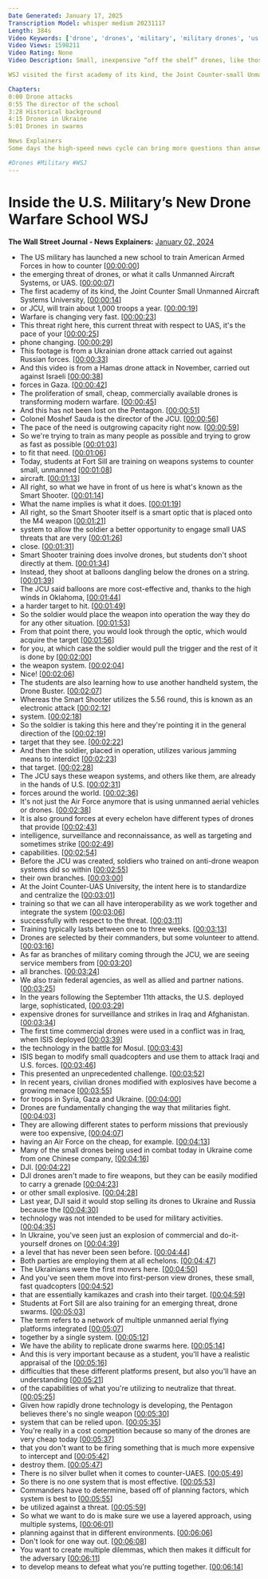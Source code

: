 ```yaml
---
Date Generated: January 17, 2025
Transcription Model: whisper medium 20231117
Length: 384s
Video Keywords: ['drone', 'drones', 'military', 'military drones', 'us military', 'drone school', 'drone academy', 'drone warfare', 'ukraine', 'russia', 'israel', 'hamas', 'drone vs tank', 'drone tech', 'anti drone', 'drone training', 'dronebuster', 'Joint Counter-small Unmanned Aerial Systems University', 'aerospace', 'defense', 'pentagon', 'air force', 'weapons', 'Boeing', 'RTX Corp.', 'Northrop Grumman', 'Lockheed Martin', 'General Dynamics', 'ai', 'drone ai', 'drone swarm', 'drone attack', 'dji', 'dji drones', 'news', 'drone news', 'military news', 'wsj', 'techy']
Video Views: 1598211
Video Rating: None
Video Description: Small, inexpensive “off the shelf” drones, like those Ukraine is using against Russia and Hamas is deploying against Israel, are transforming modern warfare. To train American soldiers to counter the threat of civilian drones modified with explosives, the U.S. military recently opened a specialized drone warfare school. 

WSJ visited the first academy of its kind, the Joint Counter-small Unmanned Aerial Systems University, that will train about 1,000 troops a year.

Chapters:
0:00 Drone attacks
0:55 The director of the school
3:28 Historical background
4:15 Drones in Ukraine 
5:01 Drones in swarms

News Explainers
Some days the high-speed news cycle can bring more questions than answers. WSJ’s news explainers break down the day's biggest stories into bite-size pieces to help you make sense of the news.

#Drones #Military #WSJ
---
```


# Inside the U.S. Military’s New Drone Warfare School  WSJ
**The Wall Street Journal - News Explainers:** [January 02, 2024](https://www.youtube.com/watch?v=xb5qMvie9sU)
*  The US military has launched a new school to train American Armed Forces in how to counter [[00:00:00](https://www.youtube.com/watch?v=xb5qMvie9sU&t=0.0s)]
*  the emerging threat of drones, or what it calls Unmanned Aircraft Systems, or UAS. [[00:00:07](https://www.youtube.com/watch?v=xb5qMvie9sU&t=7.88s)]
*  The first academy of its kind, the Joint Counter Small Unmanned Aircraft Systems University, [[00:00:14](https://www.youtube.com/watch?v=xb5qMvie9sU&t=14.24s)]
*  or JCU, will train about 1,000 troops a year. [[00:00:19](https://www.youtube.com/watch?v=xb5qMvie9sU&t=19.8s)]
*  Warfare is changing very fast. [[00:00:23](https://www.youtube.com/watch?v=xb5qMvie9sU&t=23.6s)]
*  This threat right here, this current threat with respect to UAS, it's the pace of your [[00:00:25](https://www.youtube.com/watch?v=xb5qMvie9sU&t=25.0s)]
*  phone changing. [[00:00:29](https://www.youtube.com/watch?v=xb5qMvie9sU&t=29.52s)]
*  This footage is from a Ukrainian drone attack carried out against Russian forces. [[00:00:33](https://www.youtube.com/watch?v=xb5qMvie9sU&t=33.7s)]
*  And this video is from a Hamas drone attack in November, carried out against Israeli [[00:00:38](https://www.youtube.com/watch?v=xb5qMvie9sU&t=38.72s)]
*  forces in Gaza. [[00:00:42](https://www.youtube.com/watch?v=xb5qMvie9sU&t=42.8s)]
*  The proliferation of small, cheap, commercially available drones is transforming modern warfare. [[00:00:45](https://www.youtube.com/watch?v=xb5qMvie9sU&t=45.08s)]
*  And this has not been lost on the Pentagon. [[00:00:51](https://www.youtube.com/watch?v=xb5qMvie9sU&t=51.2s)]
*  Colonel Moshef Sauda is the director of the JCU. [[00:00:56](https://www.youtube.com/watch?v=xb5qMvie9sU&t=56.48s)]
*  The pace of the need is outgrowing capacity right now. [[00:00:59](https://www.youtube.com/watch?v=xb5qMvie9sU&t=59.72s)]
*  So we're trying to train as many people as possible and trying to grow as fast as possible [[00:01:03](https://www.youtube.com/watch?v=xb5qMvie9sU&t=63.0s)]
*  to fit that need. [[00:01:06](https://www.youtube.com/watch?v=xb5qMvie9sU&t=66.72s)]
*  Today, students at Fort Sill are training on weapons systems to counter small, unmanned [[00:01:08](https://www.youtube.com/watch?v=xb5qMvie9sU&t=68.64s)]
*  aircraft. [[00:01:13](https://www.youtube.com/watch?v=xb5qMvie9sU&t=73.47999999999999s)]
*  All right, so what we have in front of us here is what's known as the Smart Shooter. [[00:01:14](https://www.youtube.com/watch?v=xb5qMvie9sU&t=74.47999999999999s)]
*  What the name implies is what it does. [[00:01:19](https://www.youtube.com/watch?v=xb5qMvie9sU&t=79.72s)]
*  All right, so the Smart Shooter itself is a smart optic that is placed onto the M4 weapon [[00:01:21](https://www.youtube.com/watch?v=xb5qMvie9sU&t=81.08s)]
*  system to allow the soldier a better opportunity to engage small UAS threats that are very [[00:01:26](https://www.youtube.com/watch?v=xb5qMvie9sU&t=86.16s)]
*  close. [[00:01:31](https://www.youtube.com/watch?v=xb5qMvie9sU&t=91.84s)]
*  Smart Shooter training does involve drones, but students don't shoot directly at them. [[00:01:34](https://www.youtube.com/watch?v=xb5qMvie9sU&t=94.39999999999999s)]
*  Instead, they shoot at balloons dangling below the drones on a string. [[00:01:39](https://www.youtube.com/watch?v=xb5qMvie9sU&t=99.44s)]
*  The JCU said balloons are more cost-effective and, thanks to the high winds in Oklahoma, [[00:01:44](https://www.youtube.com/watch?v=xb5qMvie9sU&t=104.44s)]
*  a harder target to hit. [[00:01:49](https://www.youtube.com/watch?v=xb5qMvie9sU&t=109.72s)]
*  So the soldier would place the weapon into operation the way they do for any other situation. [[00:01:53](https://www.youtube.com/watch?v=xb5qMvie9sU&t=113.04s)]
*  From that point there, you would look through the optic, which would acquire the target [[00:01:56](https://www.youtube.com/watch?v=xb5qMvie9sU&t=116.88000000000001s)]
*  for you, at which case the soldier would pull the trigger and the rest of it is done by [[00:02:00](https://www.youtube.com/watch?v=xb5qMvie9sU&t=120.2s)]
*  the weapon system. [[00:02:04](https://www.youtube.com/watch?v=xb5qMvie9sU&t=124.4s)]
*  Nice! [[00:02:06](https://www.youtube.com/watch?v=xb5qMvie9sU&t=126.4s)]
*  The students are also learning how to use another handheld system, the Drone Buster. [[00:02:07](https://www.youtube.com/watch?v=xb5qMvie9sU&t=127.80000000000001s)]
*  Whereas the Smart Shooter utilizes the 5.56 round, this is known as an electronic attack [[00:02:12](https://www.youtube.com/watch?v=xb5qMvie9sU&t=132.64000000000001s)]
*  system. [[00:02:18](https://www.youtube.com/watch?v=xb5qMvie9sU&t=138.76s)]
*  So the soldier is taking this here and they're pointing it in the general direction of the [[00:02:19](https://www.youtube.com/watch?v=xb5qMvie9sU&t=139.76s)]
*  target that they see. [[00:02:22](https://www.youtube.com/watch?v=xb5qMvie9sU&t=142.28s)]
*  And then the soldier, placed in operation, utilizes various jamming means to interdict [[00:02:23](https://www.youtube.com/watch?v=xb5qMvie9sU&t=143.28s)]
*  that target. [[00:02:28](https://www.youtube.com/watch?v=xb5qMvie9sU&t=148.88s)]
*  The JCU says these weapon systems, and others like them, are already in the hands of U.S. [[00:02:31](https://www.youtube.com/watch?v=xb5qMvie9sU&t=151.48s)]
*  forces around the world. [[00:02:36](https://www.youtube.com/watch?v=xb5qMvie9sU&t=156.76s)]
*  It's not just the Air Force anymore that is using unmanned aerial vehicles or drones. [[00:02:38](https://www.youtube.com/watch?v=xb5qMvie9sU&t=158.12s)]
*  It is also ground forces at every echelon have different types of drones that provide [[00:02:43](https://www.youtube.com/watch?v=xb5qMvie9sU&t=163.68s)]
*  intelligence, surveillance and reconnaissance, as well as targeting and sometimes strike [[00:02:49](https://www.youtube.com/watch?v=xb5qMvie9sU&t=169.92s)]
*  capabilities. [[00:02:54](https://www.youtube.com/watch?v=xb5qMvie9sU&t=174.32s)]
*  Before the JCU was created, soldiers who trained on anti-drone weapon systems did so within [[00:02:55](https://www.youtube.com/watch?v=xb5qMvie9sU&t=175.6s)]
*  their own branches. [[00:03:00](https://www.youtube.com/watch?v=xb5qMvie9sU&t=180.64s)]
*  At the Joint Counter-UAS University, the intent here is to standardize and centralize the [[00:03:01](https://www.youtube.com/watch?v=xb5qMvie9sU&t=181.64s)]
*  training so that we can all have interoperability as we work together and integrate the system [[00:03:06](https://www.youtube.com/watch?v=xb5qMvie9sU&t=186.76s)]
*  successfully with respect to the threat. [[00:03:11](https://www.youtube.com/watch?v=xb5qMvie9sU&t=191.35999999999999s)]
*  Training typically lasts between one to three weeks. [[00:03:13](https://www.youtube.com/watch?v=xb5qMvie9sU&t=193.64s)]
*  Drones are selected by their commanders, but some volunteer to attend. [[00:03:16](https://www.youtube.com/watch?v=xb5qMvie9sU&t=196.88000000000002s)]
*  As far as branches of military coming through the JCU, we are seeing service members from [[00:03:20](https://www.youtube.com/watch?v=xb5qMvie9sU&t=200.32000000000002s)]
*  all branches. [[00:03:24](https://www.youtube.com/watch?v=xb5qMvie9sU&t=204.24s)]
*  We also train federal agencies, as well as allied and partner nations. [[00:03:25](https://www.youtube.com/watch?v=xb5qMvie9sU&t=205.24s)]
*  In the years following the September 11th attacks, the U.S. deployed large, sophisticated, [[00:03:29](https://www.youtube.com/watch?v=xb5qMvie9sU&t=209.12s)]
*  expensive drones for surveillance and strikes in Iraq and Afghanistan. [[00:03:34](https://www.youtube.com/watch?v=xb5qMvie9sU&t=214.44s)]
*  The first time commercial drones were used in a conflict was in Iraq, when ISIS deployed [[00:03:39](https://www.youtube.com/watch?v=xb5qMvie9sU&t=219.08s)]
*  the technology in the battle for Mosul. [[00:03:43](https://www.youtube.com/watch?v=xb5qMvie9sU&t=223.88000000000002s)]
*  ISIS began to modify small quadcopters and use them to attack Iraqi and U.S. forces. [[00:03:46](https://www.youtube.com/watch?v=xb5qMvie9sU&t=226.24s)]
*  This presented an unprecedented challenge. [[00:03:52](https://www.youtube.com/watch?v=xb5qMvie9sU&t=232.35999999999999s)]
*  In recent years, civilian drones modified with explosives have become a growing menace [[00:03:55](https://www.youtube.com/watch?v=xb5qMvie9sU&t=235.32s)]
*  for troops in Syria, Gaza and Ukraine. [[00:04:00](https://www.youtube.com/watch?v=xb5qMvie9sU&t=240.28s)]
*  Drones are fundamentally changing the way that militaries fight. [[00:04:03](https://www.youtube.com/watch?v=xb5qMvie9sU&t=243.88s)]
*  They are allowing different states to perform missions that previously were too expensive, [[00:04:07](https://www.youtube.com/watch?v=xb5qMvie9sU&t=247.68s)]
*  having an Air Force on the cheap, for example. [[00:04:13](https://www.youtube.com/watch?v=xb5qMvie9sU&t=253.6s)]
*  Many of the small drones being used in combat today in Ukraine come from one Chinese company, [[00:04:16](https://www.youtube.com/watch?v=xb5qMvie9sU&t=256.88s)]
*  DJI. [[00:04:22](https://www.youtube.com/watch?v=xb5qMvie9sU&t=262.12s)]
*  DJI drones aren't made to fire weapons, but they can be easily modified to carry a grenade [[00:04:23](https://www.youtube.com/watch?v=xb5qMvie9sU&t=263.12s)]
*  or other small explosive. [[00:04:28](https://www.youtube.com/watch?v=xb5qMvie9sU&t=268.8s)]
*  Last year, DJI said it would stop selling its drones to Ukraine and Russia because the [[00:04:30](https://www.youtube.com/watch?v=xb5qMvie9sU&t=270.52s)]
*  technology was not intended to be used for military activities. [[00:04:35](https://www.youtube.com/watch?v=xb5qMvie9sU&t=275.52s)]
*  In Ukraine, you've seen just an explosion of commercial and do-it-yourself drones on [[00:04:39](https://www.youtube.com/watch?v=xb5qMvie9sU&t=279.44s)]
*  a level that has never been seen before. [[00:04:44](https://www.youtube.com/watch?v=xb5qMvie9sU&t=284.52s)]
*  Both parties are employing them at all echelons. [[00:04:47](https://www.youtube.com/watch?v=xb5qMvie9sU&t=287.16s)]
*  The Ukrainians were the first movers here. [[00:04:50](https://www.youtube.com/watch?v=xb5qMvie9sU&t=290.71999999999997s)]
*  And you've seen them move into first-person view drones, these small, fast quadcopters [[00:04:52](https://www.youtube.com/watch?v=xb5qMvie9sU&t=292.56s)]
*  that are essentially kamikazes and crash into their target. [[00:04:59](https://www.youtube.com/watch?v=xb5qMvie9sU&t=299.24s)]
*  Students at Fort Sill are also training for an emerging threat, drone swarms. [[00:05:03](https://www.youtube.com/watch?v=xb5qMvie9sU&t=303.0s)]
*  The term refers to a network of multiple unmanned aerial flying platforms integrated [[00:05:07](https://www.youtube.com/watch?v=xb5qMvie9sU&t=307.44s)]
*  together by a single system. [[00:05:12](https://www.youtube.com/watch?v=xb5qMvie9sU&t=312.44s)]
*  We have the ability to replicate drone swarms here. [[00:05:14](https://www.youtube.com/watch?v=xb5qMvie9sU&t=314.16s)]
*  And this is very important because as a student, you'll have a realistic appraisal of the [[00:05:16](https://www.youtube.com/watch?v=xb5qMvie9sU&t=316.56s)]
*  difficulties that these different platforms present, but also you'll have an understanding [[00:05:21](https://www.youtube.com/watch?v=xb5qMvie9sU&t=321.16s)]
*  of the capabilities of what you're utilizing to neutralize that threat. [[00:05:25](https://www.youtube.com/watch?v=xb5qMvie9sU&t=325.64s)]
*  Given how rapidly drone technology is developing, the Pentagon believes there's no single weapon [[00:05:30](https://www.youtube.com/watch?v=xb5qMvie9sU&t=330.4s)]
*  system that can be relied upon. [[00:05:35](https://www.youtube.com/watch?v=xb5qMvie9sU&t=335.34s)]
*  You're really in a cost competition because so many of the drones are very cheap today [[00:05:37](https://www.youtube.com/watch?v=xb5qMvie9sU&t=337.36s)]
*  that you don't want to be firing something that is much more expensive to intercept and [[00:05:42](https://www.youtube.com/watch?v=xb5qMvie9sU&t=342.72s)]
*  destroy them. [[00:05:47](https://www.youtube.com/watch?v=xb5qMvie9sU&t=347.96000000000004s)]
*  There is no silver bullet when it comes to counter-UAES. [[00:05:49](https://www.youtube.com/watch?v=xb5qMvie9sU&t=349.76s)]
*  So there is no one system that is most effective. [[00:05:53](https://www.youtube.com/watch?v=xb5qMvie9sU&t=353.2s)]
*  Commanders have to determine, based off of planning factors, which system is best to [[00:05:55](https://www.youtube.com/watch?v=xb5qMvie9sU&t=355.56s)]
*  be utilized against a threat. [[00:05:59](https://www.youtube.com/watch?v=xb5qMvie9sU&t=359.92s)]
*  So what we want to do is make sure we use a layered approach, using multiple systems, [[00:06:01](https://www.youtube.com/watch?v=xb5qMvie9sU&t=361.36s)]
*  planning against that in different environments. [[00:06:06](https://www.youtube.com/watch?v=xb5qMvie9sU&t=366.36s)]
*  Don't look for one way out. [[00:06:08](https://www.youtube.com/watch?v=xb5qMvie9sU&t=368.96000000000004s)]
*  You want to create multiple dilemmas, which then makes it difficult for the adversary [[00:06:11](https://www.youtube.com/watch?v=xb5qMvie9sU&t=371.0s)]
*  to develop means to defeat what you're putting together. [[00:06:14](https://www.youtube.com/watch?v=xb5qMvie9sU&t=374.42s)]

